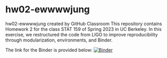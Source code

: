 # hw02-ewwwwjung
hw02-ewwwwjung created by GitHub Classroom
This repository contains Homework 2 for the class STAT 159 of Spring 2023 in UC Berkeley. In this exercise, we restructured the code from LIGO to improve
reproducibility through modularization, environments, and Binder.

The link for the Binder is provided below:
[![Binder](https://mybinder.org/badge_logo.svg)](https://mybinder.org/v2/gh/UCB-stat-159-s23/hw02-ewwwwjung.git/HEAD?labpath=LOSC_Event_tutorial.ipynb)
